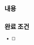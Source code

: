 ## 내용
<!-- 
버그/기능/작업 내용을 간단히 적어주세요.
예시: 
- 버그: "로그인 버튼 클릭 시 페이지 이동 안 됨"
- 기능: "회원가입 시 이메일 중복체크 기능 추가"
-->

## 완료 조건
<!-- 이 이슈가 끝났다고 볼 수 있는 기준을 체크박스로 작성해주세요 -->
- [ ] 


<!-- 
라벨 선택 가이드:
1. 담당자 이름 (예: 강민, 규리, 문혁, 동욱 등)
2. 이슈 성격 (bug, enhancement, documentation, UI/UX 등)
3. 진행 상태 (시작 전, 진행 중, 완료)
4. 우선순위 (상, 중, 하)

⚡ 최소 3가지는 꼭 선택해 주세요 (담당자 / 성격 / 상태)
-->
